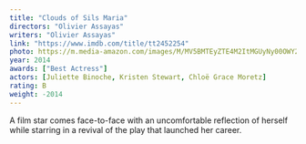 ```yaml
---
title: "Clouds of Sils Maria"
directors: "Olivier Assayas"
writers: "Olivier Assayas"
link: "https://www.imdb.com/title/tt2452254"
photo: https://m.media-amazon.com/images/M/MV5BMTEyZTE4M2ItMGUyNy00OWY2LWEzZTUtYzFmOWY3YmZiNjlhXkEyXkFqcGdeQXVyMTA4NjE0NjEy._V1_FMjpg_UY720_.jpg
year: 2014
awards: ["Best Actress"]
actors: [Juliette Binoche, Kristen Stewart, Chloë Grace Moretz]
rating: B
weight: -2014
---
```

A film star comes face-to-face with an uncomfortable reflection of herself while starring in a revival of the play that launched her career.